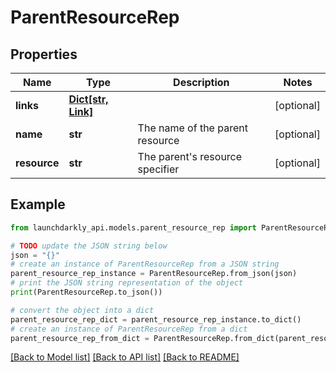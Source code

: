 # ParentResourceRep


## Properties

Name | Type | Description | Notes
------------ | ------------- | ------------- | -------------
**links** | [**Dict[str, Link]**](Link.md) |  | [optional] 
**name** | **str** | The name of the parent resource | [optional] 
**resource** | **str** | The parent&#39;s resource specifier | [optional] 

## Example

```python
from launchdarkly_api.models.parent_resource_rep import ParentResourceRep

# TODO update the JSON string below
json = "{}"
# create an instance of ParentResourceRep from a JSON string
parent_resource_rep_instance = ParentResourceRep.from_json(json)
# print the JSON string representation of the object
print(ParentResourceRep.to_json())

# convert the object into a dict
parent_resource_rep_dict = parent_resource_rep_instance.to_dict()
# create an instance of ParentResourceRep from a dict
parent_resource_rep_from_dict = ParentResourceRep.from_dict(parent_resource_rep_dict)
```
[[Back to Model list]](../README.md#documentation-for-models) [[Back to API list]](../README.md#documentation-for-api-endpoints) [[Back to README]](../README.md)


